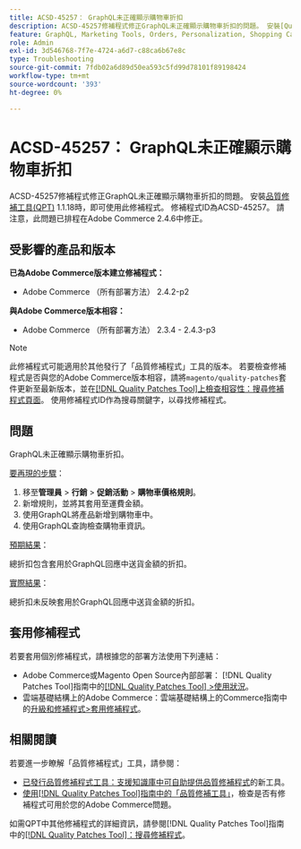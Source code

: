 ```yaml
---
title: ACSD-45257： GraphQL未正確顯示購物車折扣
description: ACSD-45257修補程式修正GraphQL未正確顯示購物車折扣的問題。 安裝[Quality Patches Tool (QPT)](https://experienceleague.adobe.com/zh-hant/docs/commerce-operations/tools/quality-patches-tool/quality-patches-tool-to-self-serve-quality-patches) 1.1.18後，即可使用此修補程式。 修補程式ID為ACSD-45257。 請注意，此問題已排程在Adobe Commerce 2.4.6中修正。
feature: GraphQL, Marketing Tools, Orders, Personalization, Shopping Cart
role: Admin
exl-id: 3d546768-7f7e-4724-a6d7-c88ca6b67e8c
type: Troubleshooting
source-git-commit: 7fdb02a6d89d50ea593c5fd99d78101f89198424
workflow-type: tm+mt
source-wordcount: '393'
ht-degree: 0%

---
```


# ACSD-45257： GraphQL未正確顯示購物車折扣

ACSD-45257修補程式修正GraphQL未正確顯示購物車折扣的問題。 安裝[品質修補工具(QPT)](https://experienceleague.adobe.com/zh-hant/docs/commerce-operations/tools/quality-patches-tool/quality-patches-tool-to-self-serve-quality-patches) 1.1.18時，即可使用此修補程式。 修補程式ID為ACSD-45257。 請注意，此問題已排程在Adobe Commerce 2.4.6中修正。

## 受影響的產品和版本

**已為Adobe Commerce版本建立修補程式：**

* Adobe Commerce （所有部署方法） 2.4.2-p2

**與Adobe Commerce版本相容：**

* Adobe Commerce （所有部署方法） 2.3.4 - 2.4.3-p3

>[!NOTE]
>
>此修補程式可能適用於其他發行了「品質修補程式」工具的版本。 若要檢查修補程式是否與您的Adobe Commerce版本相容，請將`magento/quality-patches`套件更新至最新版本，並在[[!DNL Quality Patches Tool]上檢查相容性：搜尋修補程式頁面](https://experienceleague.adobe.com/zh-hant/docs/commerce-operations/tools/quality-patches-tool/quality-patches-tool-to-self-serve-quality-patches)。 使用修補程式ID作為搜尋關鍵字，以尋找修補程式。

## 問題

GraphQL未正確顯示購物車折扣。

<u>要再現的步驟</u>：

1. 移至&#x200B;**管理員** > **行銷** > **促銷活動** > **購物車價格規則**。
1. 新增規則，並將其套用至運費金額。
1. 使用GraphQL將產品新增到購物車中。
1. 使用GraphQL查詢檢查購物車資訊。

<u>預期結果</u>：

總折扣包含套用於GraphQL回應中送貨金額的折扣。

<u>實際結果</u>：

總折扣未反映套用於GraphQL回應中送貨金額的折扣。

## 套用修補程式

若要套用個別修補程式，請根據您的部署方法使用下列連結：

* Adobe Commerce或Magento Open Source內部部署： [!DNL Quality Patches Tool]指南中的[[!DNL Quality Patches Tool] >使用狀況](/help/tools/quality-patches-tool/usage.md)。
* 雲端基礎結構上的Adobe Commerce：雲端基礎結構上的Commerce指南中的[升級和修補程式>套用修補程式](https://experienceleague.adobe.com/docs/commerce-cloud-service/user-guide/develop/upgrade/apply-patches.html?lang=zh-Hant)。

## 相關閱讀

若要進一步瞭解「品質修補程式」工具，請參閱：

* [已發行品質修補程式工具：支援知識庫中可自助提供品質修補程式](https://experienceleague.adobe.com/zh-hant/docs/commerce-operations/tools/quality-patches-tool/quality-patches-tool-to-self-serve-quality-patches)的新工具。
* [使用[!DNL Quality Patches Tool]指南中的「品質修補工具」](/help/tools/quality-patches-tool/patches-available-in-qpt/check-patch-for-magento-issue-with-magento-quality-patches.md)，檢查是否有修補程式可用於您的Adobe Commerce問題。

如需QPT中其他修補程式的詳細資訊，請參閱[!DNL Quality Patches Tool]指南中的[[!DNL Quality Patches Tool]：搜尋修補程式](https://experienceleague.adobe.com/tools/commerce-quality-patches/index.html?lang=zh-Hant)。
